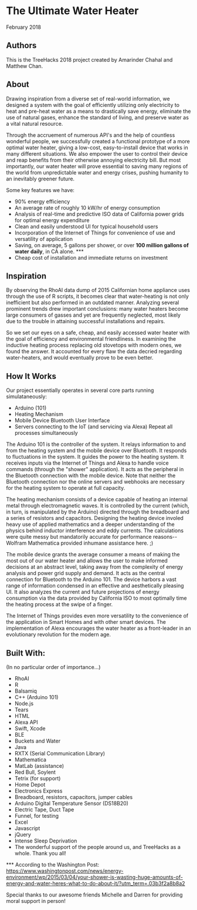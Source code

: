 # The Ultimate Water Heater

February 2018

## Authors

This is the TreeHacks 2018 project created by Amarinder Chahal and Matthew Chan.

## About

Drawing inspiration from a diverse set of real-world information, we designed a system with the goal of efficiently utilizing only electricity to heat and pre-heat water as a means to drastically save energy, eliminate the use of natural gases, enhance the standard of living, and preserve water as a vital natural resource.

Through the accruement of numerous API's and the help of countless wonderful people, we successfully created a functional prototype of a more optimal water heater, giving a low-cost, easy-to-install device that works in many different situations. We also empower the user to control their device and reap benefits from their otherwise annoying electricity bill. But most importantly, our water heater will prove essential to saving many regions of the world from unpredictable water and energy crises, pushing humanity to an inevitably greener future.

Some key features we have:

- 90% energy efficiency
- An average rate of roughly 10 kW/hr of energy consumption
- Analysis of real-time and predictive ISO data of California power grids for optimal energy expenditure
- Clean and easily understood UI for typical household users
- Incorporation of the Internet of Things for convenience of use and versatility of application
- Saving, on average, 5 gallons per shower, or over **__100 million gallons of water daily__**, in CA alone. ***
- Cheap cost of installation and immediate returns on investment

## Inspiration

By observing the RhoAI data dump of 2015 Californian home appliance uses through the use of R scripts, it becomes clear that water-heating is not only inefficient but also performed in an outdated manner. Analyzing several prominent trends drew important conclusions: many water heaters become large consumers of gasses and yet are frequently neglected, most likely due to the trouble in attaining successful installations and repairs. 

So we set our eyes on a safe, cheap, and easily accessed water heater with the goal of efficiency and environmental friendliness. In examining the inductive heating process replacing old stovetops with modern ones, we found the answer. It accounted for every flaw the data decried regarding water-heaters, and would eventually prove to be even better.

## How It Works

Our project essentially operates in several core parts running simulataneously:

- Arduino (101)
- Heating Mechanism
- Mobile Device Bluetooth User Interface
- Servers connecting to the IoT (and servicing via Alexa)
    Repeat all processes simultaneously

The Arduino 101 is the controller of the system. It relays information to and from the heating system and the mobile device over Bluetooth. It responds to fluctuations in the system. It guides the power to the heating system. It receives inputs via the Internet of Things and Alexa to handle voice commands (through the "shower" application). It acts as the peripheral in the Bluetooth connection with the mobile device. Note that neither the Bluetooth connection nor the online servers and webhooks are necessary for the heating system to operate at full capacity.

The heating mechanism consists of a device capable of heating an internal metal through electromagnetic waves. It is controlled by the current (which, in turn, is manipulated by the Arduino) directed through the breadboard and a series of resistors and capacitors. Designing the heating device involed heavy use of applied mathematics and a deeper understanding of the physics behind inductor interference and eddy currents. The calculations were quite messy but mandatorily accurate for performance reasons--Wolfram Mathematica provided inhumane assistance here. ;) 

The mobile device grants the average consumer a means of making the most out of our water heater and allows the user to make informed decisions at an abstract level, taking away from the complexity of energy analysis and power grid supply and demand. It acts as the central connection for Bluetooth to the Arduino 101. The device harbors a vast range of information condensed in an effective and aesthetically pleasing UI. It also analyzes the current and future projections of energy consumption via the data provided by California ISO to most optimally time the heating process at the swipe of a finger.

The Internet of Things provides even more versatility to the convenience of the application in Smart Homes and with other smart devices. The implementation of Alexa encourages the water heater as a front-leader in an evolutionary revolution for the modern age.

## Built With:

(In no particular order of importance...)

- RhoAI
- R
- Balsamiq
- C++ (Arduino 101)
- Node.js
- Tears
- HTML
- Alexa API
- Swift, Xcode
- BLE
- Buckets and Water
- Java
- RXTX (Serial Communication Library)
- Mathematica
- MatLab (assistance)
- Red Bull, Soylent
- Tetrix (for support)
- Home Depot
- Electronics Express
- Breadboard, resistors, capacitors, jumper cables
- Arduino Digital Temperature Sensor (DS18B20)
- Electric Tape, Duct Tape
- Funnel, for testing
- Excel
- Javascript
- jQuery
- Intense Sleep Deprivation
- The wonderful support of the people around us, and TreeHacks as a whole. Thank you all!

*** According to the Washington Post: https://www.washingtonpost.com/news/energy-environment/wp/2015/03/04/your-shower-is-wasting-huge-amounts-of-energy-and-water-heres-what-to-do-about-it/?utm_term=.03b3f2a8b8a2

Special thanks to our awesome friends Michelle and Darren for providing moral support in person!
